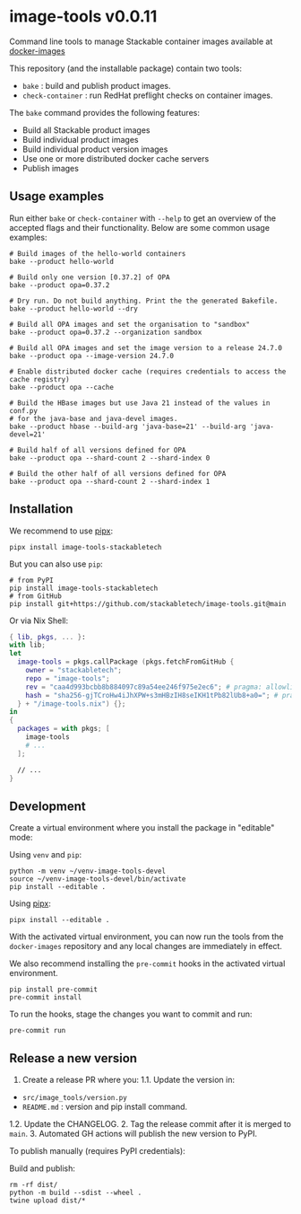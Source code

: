 # image-tools v0.0.11

Command line tools to manage Stackable container images available at [docker-images](https://github.com/stackabletech/docker-images)

This repository (and the installable package) contain two tools:

* `bake` : build and publish product images.
* `check-container` : run RedHat preflight checks on container images.

The `bake` command provides the following features:

* Build all Stackable product images
* Build individual product images
* Build individual product version images
* Use one or more distributed docker cache servers
* Publish images

## Usage examples

Run either `bake` or `check-container` with `--help` to get an overview of the accepted flags and their functionality.
Below are some common usage examples:

```shell
# Build images of the hello-world containers
bake --product hello-world

# Build only one version [0.37.2] of OPA
bake --product opa=0.37.2

# Dry run. Do not build anything. Print the the generated Bakefile.
bake --product hello-world --dry

# Build all OPA images and set the organisation to "sandbox"
bake --product opa=0.37.2 --organization sandbox

# Build all OPA images and set the image version to a release 24.7.0
bake --product opa --image-version 24.7.0

# Enable distributed docker cache (requires credentials to access the cache registry)
bake --product opa --cache

# Build the HBase images but use Java 21 instead of the values in conf.py
# for the java-base and java-devel images.
bake --product hbase --build-arg 'java-base=21' --build-arg 'java-devel=21'

# Build half of all versions defined for OPA
bake --product opa --shard-count 2 --shard-index 0

# Build the other half of all versions defined for OPA
bake --product opa --shard-count 2 --shard-index 1
```

## Installation

We recommend to use [pipx](https://pypa.github.io/pipx/):

```shell
pipx install image-tools-stackabletech
```

But you can also use `pip`:

```shell
# from PyPI
pip install image-tools-stackabletech
# from GitHub
pip install git+https://github.com/stackabletech/image-tools.git@main
```

Or via Nix Shell:

```nix
{ lib, pkgs, ... }:
with lib;
let
  image-tools = pkgs.callPackage (pkgs.fetchFromGitHub {
    owner = "stackabletech";
    repo = "image-tools";
    rev = "caa4d993bcbb8b884097c89a54ee246f975e2ec6"; # pragma: allowlist secret
    hash = "sha256-gjTCroHw4iJhXPW+s3mHBzIH8seIKH1tPb82lUb8+a0="; # pragma: allowlist secret ; comment out to find new hashes when upgrading
  } + "/image-tools.nix") {};
in
{
  packages = with pkgs; [
    image-tools
    # ...
  ];

  // ...
}
```

## Development

Create a virtual environment where you install the package in "editable" mode:

Using `venv` and `pip`:

```shell
python -m venv ~/venv-image-tools-devel
source ~/venv-image-tools-devel/bin/activate
pip install --editable .
```

Using [pipx](https://pypa.github.io/pipx/):

```shell
pipx install --editable .
```

With the activated virtual environment, you can now run the tools from the `docker-images` repository and any local changes are immediately in effect.

We also recommend installing the `pre-commit` hooks in the activated virtual environment.

```shell
pip install pre-commit
pre-commit install
```

To run the hooks, stage the changes you want to commit and run:

```shell
pre-commit run
```

## Release a new version

1. Create a release PR where you:
1.1. Update the version in:

* `src/image_tools/version.py`
* `README.md` : version and pip install command.

1.2. Update the CHANGELOG.
2. Tag the release commit after it is merged to `main`.
3. Automated GH actions will publish the new version to PyPI.


To publish manually (requires PyPI credentials):

Build and publish:

```shell
rm -rf dist/
python -m build --sdist --wheel .
twine upload dist/*
```
